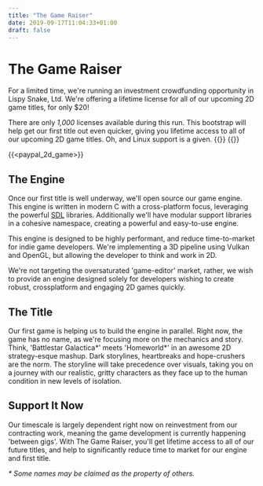 ```yaml
---
title: "The Game Raiser"
date: 2019-09-17T11:04:33+01:00
draft: false
---
```


# The Game Raiser

For a limited time, we're running an investment crowdfunding opportunity in
Lispy Snake, Ltd. We're offering a lifetime license for all of our upcoming
2D game titles, for only $20!

There are only *1,000* licenses available during this run. This bootstrap
will help get our first title out even quicker, giving you lifetime access
to all of our upcoming 2D game titles. Oh, and Linux support is a given. {{<fontawesome fab fa-linux>}} {{<fontawesome fa fa-heart>}}

{{<paypal_2d_game>}}


## The Engine

Once our first title is well underway, we'll open source our game engine.
This engine is written in modern C with a cross-platform focus, leveraging
the powerful [SDL](https://libsdl.org) libraries. Additionally we'll have
modular support libraries in a cohesive namespace, creating a powerful
and easy-to-use engine.

This engine is designed to be highly performant, and reduce time-to-market
for indie game developers. We're implementing a 3D pipeline using Vulkan
and OpenGL, but allowing the developer to think and work in 2D.

We're not targeting the oversaturated 'game-editor' market, rather, we
wish to provide an engine designed solely for developers wishing to
create robust, crossplatform and engaging 2D games quickly.

## The Title

Our first game is helping us to build the engine in parallel. Right now,
the game has no name, as we're focusing more on the mechanics and story.
Think, 'Battlestar Galactica\*' meets 'Homeworld\*' in an awesome 2D strategy-esque
mashup. Dark storylines, heartbreaks and hope-crushers are the norm.
The storyline will take precedence over visuals, taking you on a journey
with our realistic, gritty characters as they face up to the human condition
in new levels of isolation.

## Support It Now

Our timescale is largely dependent right now on reinvestment from our
contracting work, meaning the game development is currently happening
'between gigs'. With The Game Raiser, you'll get lifetime access to
all of our future titles, and help to significantly reduce time to market
for our engine and first title.

_\* Some names may be claimed as the property of others._
